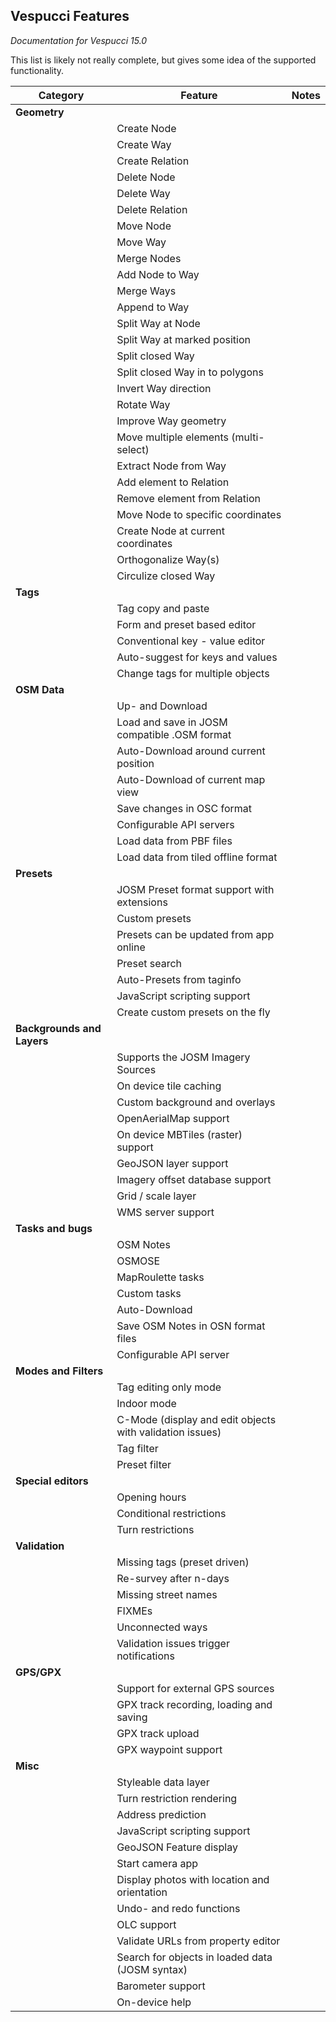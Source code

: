 ## Vespucci Features
_Documentation for Vespucci 15.0_

This list is likely not really complete, but gives some idea of the supported functionality.

|Category             | Feature                     | Notes
|---------------------|-----------------------------|----------------------------------------------------------------
|__Geometry__         |                             |         
|                     | Create Node                 |
|                     | Create Way                  | 
|                     | Create Relation             |
|                     | Delete Node                 |
|                     | Delete Way                  |
|                     | Delete Relation             |
|                     | Move Node                   |
|                     | Move Way                    |
|                     | Merge Nodes                 |
|                     | Add Node to Way             |
|                     | Merge Ways                  |
|                     | Append to Way               |
|                     | Split Way at Node           |
|                     | Split Way at marked position |
|                     | Split closed Way            |
|                     | Split closed Way in to polygons |
|                     | Invert Way direction        |
|                     | Rotate Way                  |
|                     | Improve Way geometry        |
|                     | Move multiple elements (multi-select) |
|                     | Extract Node from Way       |
|                     | Add element to Relation     |
|                     | Remove element from Relation |
|                     | Move Node to specific coordinates |
|                     | Create Node at current coordinates |
|                     | Orthogonalize Way(s)        |
|                     | Circulize closed Way        |
|__Tags__             |                             |
|                     | Tag copy and paste          |
|                     | Form and preset based editor |
|                     | Conventional key - value editor |
|                     | Auto-suggest for keys and values |
|                     | Change tags for multiple objects |
|__OSM Data__         |                             |
|                     | Up- and Download            |
|                     | Load and save in JOSM compatible .OSM format |
|                     | Auto-Download around current position        |
|                     | Auto-Download of current map view            |
|                     | Save changes in OSC format  |
|                     | Configurable API servers    |
|                     | Load data from PBF files    |
|                     | Load data from tiled offline format |
|__Presets__          |                             |
|                     | JOSM Preset format support with extensions |
|                     | Custom presets              |
|                     | Presets can be updated from app online |
|                     | Preset search               |
|                     | Auto-Presets from taginfo    |
|                     | JavaScript scripting support |
|                     | Create custom presets on the fly |
|__Backgrounds and Layers__ |              |
|                           | Supports the JOSM Imagery Sources                        |
|                           | On device tile caching                                   | 
|                           | Custom background and overlays                           |
|                           | OpenAerialMap support                                    |
|                           | On device MBTiles (raster) support                       |
|                           | GeoJSON layer support                                    |
|                           | Imagery offset database support                          |
|                           | Grid / scale layer                                       |
|                           | WMS server support                                       |
|__Tasks and bugs__         |                                                          |
|                           | OSM Notes                                                |
|                           | OSMOSE                                                   |
|                           | MapRoulette tasks                                        |
|                           | Custom tasks                                             |
|                           | Auto-Download                                            |
|                           | Save OSM Notes in OSN format files                       |
|                           | Configurable API server                                  |
|__Modes and Filters__      |                                                          |
|                           | Tag editing only mode                                    |
|                           | Indoor mode                                              |
|                           | C-Mode (display and edit objects with validation issues) |
|                           | Tag filter                                               |
|                           | Preset filter                                            |
|__Special editors__        |                                                          |
|                           | Opening hours                                            |
|                           | Conditional restrictions                                 |
|                           | Turn restrictions                                        |
|__Validation__             |                                                          |
|                           | Missing tags (preset driven)                             |
|                           | Re-survey after n-days                                   |
|                           | Missing street names                                     |
|                           | FIXMEs                                                   |
|                           | Unconnected ways                                         |
|                           | Validation issues trigger notifications                  | 
|__GPS/GPX__                |                                                          |
|                           | Support for external GPS sources                         |
|                           | GPX track recording, loading and saving                  |
|                           | GPX track upload                                         |
|                           | GPX waypoint support                                     |  
|__Misc__                   |                                                          |
|                           | Styleable data layer                                     |
|                           | Turn restriction rendering                               |
|                           | Address prediction                                       |
|                           | JavaScript scripting support                             |
|                           | GeoJSON Feature display                                  |
|                           | Start camera app                                         |
|                           | Display photos with location and orientation             |
|                           | Undo- and redo functions                                 |
|                           | OLC support                                              |
|                           | Validate URLs from property editor                       |
|                           | Search for objects in loaded data (JOSM syntax)          |
|                           | Barometer support                                        |
|                           | On-device help                                           |

